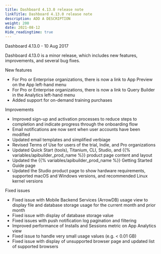 ```yaml
---
title: Dashboard 4.13.0 release note
linkTitle: Dashboard 4.13.0 release note
description: ADD A DESCRIPTION
weight: 200
date: 2021-08-12
Hide_readingtime: true
---
```


Dashboard 4.13.0 - 10 Aug 2017

Dashboard 4.13.0 is a minor release, which includes new features, improvements, and several bug fixes.

New features

* For Pro or Enterprise organizations, there is now a link to App Preview on the App left-hand menu
* For Pro or Enterprise organizations, there is now a link to Query Builder in the Analytics left-hand menu
* Added support for on-demand training purchases

Improvements

* Improved sign-up and activation processes to reduce steps to completion and indicate progress through the onboarding flow
* Email notifications are now sent when user accounts have been modified
* Updated email templates and simplified verbiage
* Revised Terms of Use for users of the trial, Indie, and Pro organizations
* Updated Quick Start (tools), Titanium, CLI, Studio, and {{% variables/apibuilder_prod_name %}} product page content and layout
* Updated the {{% variables/apibuilder_prod_name %}} Getting Started Guide page
* Updated the Studio product page to show hardware requirements, supported macOS and Windows versions, and recommended Linux kernel versions

Fixed issues

* Fixed issue with Mobile Backend Services (ArrowDB) usage view to display file and database storage usage for the current month and prior month
* Fixed issue with display of database storage value
* Fixed issues with push notification log pagination and filtering
* Improved performance of Installs and Sessions metric on App Analytics view
* Fixed issue to handle very small usage values (e.g. < 0.01 GB)
* Fixed issue with display of unsupported browser page and updated list of supported browsers
